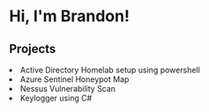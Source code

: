 <h1>Hi, I'm Brandon!</h1>

 

<h2>Projects</h2>
<ul></ul>
<li>Active Directory Homelab setup using powershell</li>
<li>Azure Sentinel Honeypot Map</li>
<li> Nessus Vulnerability Scan </li> 
<li>Keylogger using C# </li>
</ul>
